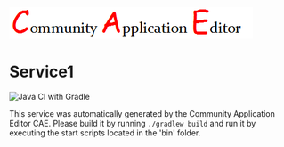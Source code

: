 ![CAE](https://github.com/GHProjectsTest/microservice-246/blob/master/img/logo.png)  

Service1
===================
![Java CI with Gradle](https://github.com/GHProjectsTest/microservice-246/workflows/Java%20CI%20with%20Gradle/badge.svg?branch=master)

This service was automatically generated by the Community Application Editor CAE. Please build it by running `./gradlew build` and run it by executing the start scripts located in the 'bin' folder.
